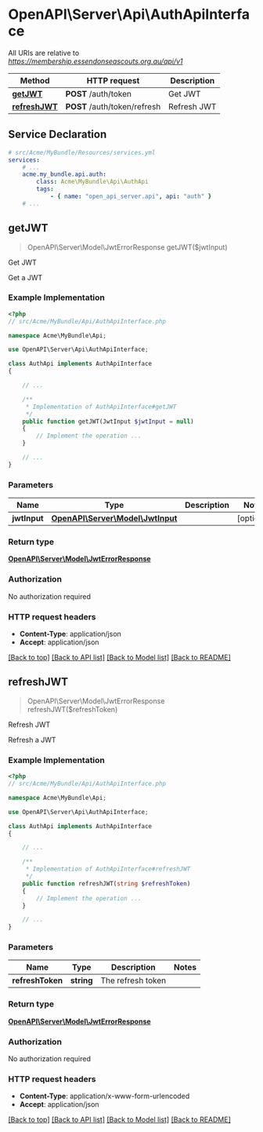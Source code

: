 # OpenAPI\Server\Api\AuthApiInterface

All URIs are relative to *https://membership.essendonseascouts.org.au/api/v1*

Method | HTTP request | Description
------------- | ------------- | -------------
[**getJWT**](AuthApiInterface.md#getJWT) | **POST** /auth/token | Get JWT
[**refreshJWT**](AuthApiInterface.md#refreshJWT) | **POST** /auth/token/refresh | Refresh JWT


## Service Declaration
```yaml
# src/Acme/MyBundle/Resources/services.yml
services:
    # ...
    acme.my_bundle.api.auth:
        class: Acme\MyBundle\Api\AuthApi
        tags:
            - { name: "open_api_server.api", api: "auth" }
    # ...
```

## **getJWT**
> OpenAPI\Server\Model\JwtErrorResponse getJWT($jwtInput)

Get JWT

Get a JWT

### Example Implementation
```php
<?php
// src/Acme/MyBundle/Api/AuthApiInterface.php

namespace Acme\MyBundle\Api;

use OpenAPI\Server\Api\AuthApiInterface;

class AuthApi implements AuthApiInterface
{

    // ...

    /**
     * Implementation of AuthApiInterface#getJWT
     */
    public function getJWT(JwtInput $jwtInput = null)
    {
        // Implement the operation ...
    }

    // ...
}
```

### Parameters

Name | Type | Description  | Notes
------------- | ------------- | ------------- | -------------
 **jwtInput** | [**OpenAPI\Server\Model\JwtInput**](../Model/JwtInput.md)|  | [optional]

### Return type

[**OpenAPI\Server\Model\JwtErrorResponse**](../Model/JwtErrorResponse.md)

### Authorization

No authorization required

### HTTP request headers

 - **Content-Type**: application/json
 - **Accept**: application/json

[[Back to top]](#) [[Back to API list]](../../README.md#documentation-for-api-endpoints) [[Back to Model list]](../../README.md#documentation-for-models) [[Back to README]](../../README.md)

## **refreshJWT**
> OpenAPI\Server\Model\JwtErrorResponse refreshJWT($refreshToken)

Refresh JWT

Refresh a JWT

### Example Implementation
```php
<?php
// src/Acme/MyBundle/Api/AuthApiInterface.php

namespace Acme\MyBundle\Api;

use OpenAPI\Server\Api\AuthApiInterface;

class AuthApi implements AuthApiInterface
{

    // ...

    /**
     * Implementation of AuthApiInterface#refreshJWT
     */
    public function refreshJWT(string $refreshToken)
    {
        // Implement the operation ...
    }

    // ...
}
```

### Parameters

Name | Type | Description  | Notes
------------- | ------------- | ------------- | -------------
 **refreshToken** | **string**| The refresh token |

### Return type

[**OpenAPI\Server\Model\JwtErrorResponse**](../Model/JwtErrorResponse.md)

### Authorization

No authorization required

### HTTP request headers

 - **Content-Type**: application/x-www-form-urlencoded
 - **Accept**: application/json

[[Back to top]](#) [[Back to API list]](../../README.md#documentation-for-api-endpoints) [[Back to Model list]](../../README.md#documentation-for-models) [[Back to README]](../../README.md)

